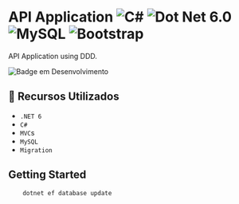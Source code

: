 # API Application ![C#](https://img.shields.io/badge/c%23-%23239120.svg?logo=c-sharp&logoColor=white) ![Dot Net 6.0](https://img.shields.io/badge/6.0-blueviolet?logo=.net&logoColor=white) ![MySQL](https://img.shields.io/badge/mysql-000000.svg?logo=mysql&logoColor=white) ![Bootstrap](https://img.shields.io/badge/bootstrap-%238511FA.svg?logo=bootstrap&logoColor=white)

API Application using DDD.

![Badge em Desenvolvimento](http://img.shields.io/static/v1?label=STATUS&message=EM%20DESENVOLVIMENTO&color=GREEN&style=for-the-badge)

## 🔧 Recursos Utilizados

-   `.NET 6`
-   `C#`
-   `MVC`s
-   `MySQL`
-   `Migration`

## Getting Started

```bash
    dotnet ef database update
```
